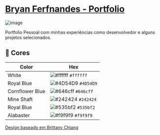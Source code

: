 # [Bryan Ferfnandes - Portfolio](https://meu-portfolio-mnl9.vercel.app/)

![image](https://github.com/bammido/meu-portfolio/assets/65303066/1e088980-3e8e-4522-ad2d-fd133224e159)

Portfolio Pessoal com minhas experiências como desenvolvedor e alguns projetos selecionados.

## 🎨 Cores

| Color          | Hex                                                                |
| -------------- | ------------------------------------------------------------------ |
| White          | ![#ffffff](https://via.placeholder.com/10/ffffff?text=+) `#ffffff` |
| Royal Blue     | ![#4D54D9](https://via.placeholder.com/10/4D54D9?text=+) `#4D54D9` |
| Cornflower Blue| ![#646cff](https://via.placeholder.com/10/646cff?text=+) `#646cff` |
| Mine Shaft     | ![#242424](https://via.placeholder.com/10/242424?text=+) `#242424` |
| Royal Blue     | ![#535bf2](https://via.placeholder.com/10/535bf2?text=+) `#535bf2` |
| Alabaster      | ![#f9f9f9](https://via.placeholder.com/10/f9f9f9?text=+) `#f9f9f9` |


[Design baseado em Brittany Chiang](https://brittanychiang.com/)
